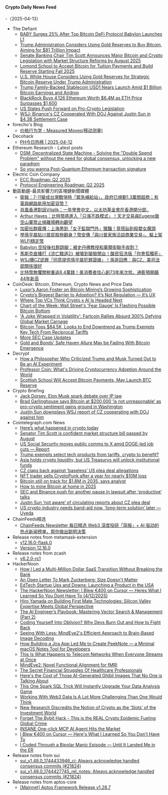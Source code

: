 #### Crypto Daily News Feed
-（2025-04-13）

- The Defiant
  - [BABY Surges 25% After Top Bitcoin DeFi Protocol Babylon Launches L1](https://thedefiant.io/news/blockchains/baby-price-up-after-top-bitcoin-defi-protocol-babylon-genesis-mainnet)
  - [Trump Administration Considers Using Gold Reserves to Buy Bitcoin, Aiming for $81 Trillion Impact](https://thedefiant.io/news/regulation/trump-administration-considers-using-gold-reserves-to-buy-bitcoin-aiming-81-e4d7939b)
  - [Senate Banking Chair Tim Scott Announces Major Bitcoin and Crypto Legislation with Market Structure Reforms by August 2025](https://thedefiant.io/news/regulation/senate-banking-chair-tim-scott-announces-major-bitcoin-crypto-legislation-market-44cfb643)
  - [Lomond School to Accept Bitcoin for Tuition Payments and Build Reserve Starting Fall 2025](https://thedefiant.io/news/blockchains/lomond-school-to-accept-bitcoin-tuition-payments-build-reserve-starting-fall-db7308e8)
  - [U.S. White House Considers Using Gold Reserves for Strategic Bitcoin Reserve Under Trump Administration](https://thedefiant.io/news/regulation/u-s-white-house-considers-using-gold-reserves-strategic-bitcoin-reserve-under-6365e382)
  - [Trump Family-Backed Stablecoin USD1 Nears Launch Amid $1 Billion Bitcoin Earnings and Airdrop](https://thedefiant.io/news/blockchains/trump-family-backed-stablecoin-usd1-nears-launch-amid-1-billion-bitcoin-earnings-539a27c5)
  - [BlackRock Buys 4,126 Ethereum Worth $6.4M as ETH Price Surpasses $1,600](https://thedefiant.io/news/markets/blackrock-buys-4126-ethereum-worth-6-4m-eth-price-surpasses-1600-0227bfd3)
  - [US States Push Forward on Pro-Crypto Legislation](https://thedefiant.io/news/regulation/us-states-push-forward-on-pro-crypto-legislation)
  - [WSJ: Binance's CZ Cooperated With DOJ Against Justin Sun in $4.3B Settlement Case](https://thedefiant.io/news/regulation/wsj-binance-s-cz-cooperated-doj-against-justin-sun-4-3b-settlement-case-da39cf98)
- forecho's Blog
  - [价格行为学 - Measured Moves(移动测量)](https://blog.forecho.com/price-actions-measured-moves.html)
- Decohack
  - [PH今日热榜 | 2025-04-12](https://decohack.com/producthunt-daily-2025-04-12/)
- Ethereum Research - Latest posts
  - [DSM: Decentralized State Machine - Solving the "Double Spend Problem" without the need for global consensus, unlocking a new paradigm](https://ethresear.ch/t/dsm-decentralized-state-machine-solving-the-double-spend-problem-without-the-need-for-global-consensus-unlocking-a-new-paradigm/22125#post_7)
  - [So you wanna Post-Quantum Ethereum transaction signature](https://ethresear.ch/t/so-you-wanna-post-quantum-ethereum-transaction-signature/21291?page=2#post_26)
- Electric Coin Company
  - [ECC Roadmap: Q2 2025](https://electriccoin.co/blog/ecc-roadmap-q2-2025/)
  - [Protocol Engineering Roadmap: Q2 2025](https://electriccoin.co/blog/protocol-engineering-roadmap-q2-2025/)
- 動區動趨-最具影響力的區塊鏈新聞媒體
  - [衛報：7-11變成台灣戰爭時「緊急補給站」，政府已規劃1.3萬間超商；有電與網路能用加密貨幣？](https://www.blocktempo.com/convenience-stores-become-emergency-supply-stations-during-wartime-in-taiwan/)
  - [肖風香港對話Vitalik：一年學會中文，以太坊基金會在香港開分部..](https://www.blocktempo.com/vitalik-in-conversation-with-xiao-feng-in-hong-kong/)
  - [Arthur Hayes：比特幣將進入「只漲不跌模式」！天才交易員Eugene做空山寨幣止損離場轉向觀望](https://www.blocktempo.com/eugene-predicts-future-trends-of-cryptocurrencies/)
  - [加密社群瘋傳：上海男到「女子監獄門外」獵豔！竟搭訕到殺嬰女魔頭](https://www.blocktempo.com/a-new-racetrack-for-shanghai-men/)
  - [學孫宇晨貼川普屁股拚翻身？幣安傳「與川普家族洽談商業交易」、擬上架WLFI穩定幣](https://www.blocktempo.com/binance-seeks-to-curb-u-s-oversight/)
  - [Babylon 空投後社群跳腳：被史丹佛教授和華爾街聯手收割？](https://www.blocktempo.com/babylon-airdrop-sparks-heated-discussion/)
  - [馬斯克直播打《流亡黯道2》被嗆到變臉關台！酸民狂洗版「你會孤獨死」](https://www.blocktempo.com/elon-musk-is-hounded-by-haters-in-path-of-exile-2/)
  - [WSJ爆CZ認罪「同意提供孫宇晨犯罪證據」！孫哥回應：與CZ、美司法部關係很好](https://www.blocktempo.com/biden-administration-investigated-justin-sun/)
  - [比特幣無懼關稅重返8.4萬鎂！美消費者信心創73年來次低，通膨預期飆44年新高](https://www.blocktempo.com/crypto-is-holding-up-amid-u-s-consumer-sentiment-craters/)
- CoinDesk: Bitcoin, Ethereum, Crypto News and Price Data
  - [Luxor’s Aaron Foster on Bitcoin Mining’s Growing Sophistication](https://www.coindesk.com/business/2025/04/03/luxor-s-aaron-foster-on-bitcoin-mining-s-growing-sophistication)
  - [Crypto’s Biggest Barrier to Adoption? It’s Not Regulation — It’s UX](https://www.coindesk.com/opinion/2025/04/12/crypto-s-biggest-barrier-to-adoption-it-s-not-regulation-it-s-ux)
  - [Where Top VCs Think Crypto x AI Is Headed Next](https://www.coindesk.com/business/2025/04/12/where-top-vcs-think-crypto-x-ai-is-headed-next)
  - [Chart of the Week: Wall Street's 'Fear Gauge' Is Flashing Possible Bitcoin Bottom](https://www.coindesk.com/markets/2025/04/12/chart-of-the-week-wall-street-s-fear-gauge-is-flashing-possible-bitcoin-bottom)
  - ['A Joke Wrapped in Volatility': Fartcoin Rallies Absurd 300% Defying Global Market Carnage](https://www.coindesk.com/markets/2025/04/12/a-joke-wrapped-in-volatility-fartcoin-rallies-absurd-300-defying-global-market-carnage)
  - [Bitcoin Tops $84.5K, Looks to End Downtrend as Trump Exempts Key Tech From Reciprocal Tariffs](https://www.coindesk.com/markets/2025/04/12/bitcoin-price-tops-usd84-5k-looks-to-end-downtrend-as-trump-exempts-key-tech-from-reciprocal-tariffs)
  - [More SEC Case Updates](https://www.coindesk.com/policy/2025/04/12/more-sec-case-updates)
  - [Gold and Bonds' Safe Haven Allure May be Fading With Bitcoin Emergence](https://www.coindesk.com/markets/2025/04/12/gold-and-bonds-safe-haven-allure-may-be-fading-with-bitcoin-emergence)
- Decrypt
  - [How a Philosopher Who Criticized Trump and Musk Turned Out to Be an AI Experiment](https://decrypt.co/314480/philosopher-trump-musk-fabricated-ai)
  - [Professor Coin: What's Driving Cryptocurrency Adoption Around the World](https://decrypt.co/313598/professor-coin-whats-driving-crypto-adoption)
  - [Scottish School Will Accept Bitcoin Payments, May Launch BTC Reserve](https://decrypt.co/314558/scottish-school-accept-bitcoin-reserve)
- Crypto Briefing
  - [Jack Dorsey, Elon Musk spark debate over IP law](https://cryptobriefing.com/ip-law-controversy-dorsey-musk/)
  - [Brad Garlinghouse says Bitcoin at $200,000 ‘is not unreasonable’ as pro-crypto sentiment gains ground in Washington](https://cryptobriefing.com/bitcoin-price-prediction-ripple-sec-settlement/)
  - [Justin Sun downplays WSJ report of CZ cooperating with DOJ against him](https://cryptobriefing.com/binance-regulatory-relief/)
- Cointelegraph.com News
  - [Here’s what happened in crypto today](https://cointelegraph.com/news/what-happened-in-crypto-today?utm_source=rss_feed&utm_medium=rss&utm_campaign=rss_partner_inbound)
  - [Senator Tim Scott is confident market structure bill passed by August](https://cointelegraph.com/news/senator-tim-scott-confident-market-structure-bill-passed-august?utm_source=rss_feed&utm_medium=rss&utm_campaign=rss_partner_inbound)
  - [US Social Security moves public comms to X amid DOGE-led job cuts — Report](https://cointelegraph.com/news/social-security-shifts-communication-x-amid-cuts?utm_source=rss_feed&utm_medium=rss&utm_campaign=rss_partner_inbound)
  - [Trump exempts select tech products from tariffs, crypto to benefit?](https://cointelegraph.com/news/trump-exempts-select-tech-products-tariffs-crypto-benefit?utm_source=rss_feed&utm_medium=rss&utm_campaign=rss_partner_inbound)
  - [Asia holds crypto liquidity, but US Treasurys will unlock institutional funds](https://cointelegraph.com/news/asia-holds-crypto-liquidity?utm_source=rss_feed&utm_medium=rss&utm_campaign=rss_partner_inbound)
  - [CZ claps back against ‘baseless’ US plea deal allegations](https://cointelegraph.com/news/zhao-claps-back-baseless-plea-deal-allegations?utm_source=rss_feed&utm_medium=rss&utm_campaign=rss_partner_inbound)
  - [NFT trader sells CryptoPunk after a year for nearly $10M loss](https://cointelegraph.com/news/whale-sells-6m-crypto-punk-9-7-m-loss-year-hodling?utm_source=rss_feed&utm_medium=rss&utm_campaign=rss_partner_inbound)
  - [Bitcoin still on track for $1.8M in 2035, says analyst](https://cointelegraph.com/news/bitcoin-to-1-8-m-2035-trump-trade-war-analyst?utm_source=rss_feed&utm_medium=rss&utm_campaign=rss_partner_inbound)
  - [How to mine Bitcoin at home in 2025](https://cointelegraph.com/news/how-to-mine-bitcoin-at-home?utm_source=rss_feed&utm_medium=rss&utm_campaign=rss_partner_inbound)
  - [SEC and Binance push for another pause in lawsuit after ‘productive’ talks](https://cointelegraph.com/news/binance-sec-request-60-day-pause-again-productive-talks-crypto-lawsuit?utm_source=rss_feed&utm_medium=rss&utm_campaign=rss_partner_inbound)
  - [Justin Sun ‘not aware’ of circulating reports about CZ plea deal](https://cointelegraph.com/news/tron-justin-sun-denies-knowledge-rumors-binance-founder-cz?utm_source=rss_feed&utm_medium=rss&utm_campaign=rss_partner_inbound)
  - [US crypto industry needs band-aid now, ‘long-term solution’ later — Uyeda](https://cointelegraph.com/news/mark-uyeda-crypto-temporary-framework-sec-roundtable-crypto-task-force?utm_source=rss_feed&utm_medium=rss&utm_campaign=rss_partner_inbound)
- ChainFeeds精选
  - [ChainFeeds Newsletter 每日精选 Web3 深度投研「简报」+ AI 驱动的热点新闻榜单，帮你做出聪明决策](https://substack.chainfeeds.xyz/p/eip-7918-blob-209-acde-fusaka)
- Release notes from metamask-extension
  - [v12.16.0-flask.0](https://github.com/MetaMask/metamask-extension/releases/tag/v12.16.0-flask.0)
  - [Version 12.16.0](https://github.com/MetaMask/metamask-extension/releases/tag/v12.16.0)
- Release notes from zcash
  - [v6.2.0-rc1](https://github.com/zcash/zcash/releases/tag/v6.2.0-rc1)
- HackerNoon
  - [How I Led a Multi-Million Dollar SaaS Transition Without Breaking the Bank](https://hackernoon.com/how-i-led-a-multi-million-dollar-saas-transition-without-breaking-the-bank?source=rss)
  - [An Open Letter To Mark Zuckerberg: Size Doesn't Matter](https://hackernoon.com/an-open-letter-to-mark-zuckerberg-size-doesnt-matter?source=rss)
  - [EdTech Startup Ups and Downs: Launching a Product in the USA](https://hackernoon.com/edtech-startup-ups-and-downs-launching-a-product-in-the-usa?source=rss)
  - [The HackerNoon Newsletter: I Blew €400 on Cursor — Heres What I Learned So You Dont Have To (4/12/2025)](https://hackernoon.com/4-12-2025-newsletter?source=rss)
  - [Hiro Yamada on Building First Mate Technologies: Silicon Valley Expertise Meets Global Perspective](https://hackernoon.com/hiro-yamada-on-building-first-mate-technologies-silicon-valley-expertise-meets-global-perspective?source=rss)
  - [The AI Engineer’s Playbook: Mastering Vector Search & Management (Part 2)](https://hackernoon.com/the-ai-engineers-playbook-mastering-vector-search-and-management-part-2?source=rss)
  - [Coding Yourself Into Oblivion? Why Devs Burn Out and How to Fight Back](https://hackernoon.com/coding-yourself-into-oblivion-why-devs-burn-out-and-how-to-fight-back?source=rss)
  - [Seeing With Less: MindEye2's Efficient Approach to Brain-Based Image Decoding](https://hackernoon.com/seeing-with-less-mindeye2s-efficient-approach-to-brain-based-image-decoding?source=rss)
  - [How Building a Jira App Led Me to Create PeekNote — a Minimal macOS Notes Tool for Developers](https://hackernoon.com/how-building-a-jira-app-led-me-to-create-peeknote-a-minimal-macos-notes-tool-for-developers?source=rss)
  - [This Is What Happens to Telecom Networks When Everyone Streams at Once](https://hackernoon.com/this-is-what-happens-to-telecom-networks-when-everyone-streams-at-once?source=rss)
  - [MindEye2: Novel Functional Alignment for fMRI](https://hackernoon.com/mindeye2-novel-functional-alignment-for-fmri?source=rss)
  - [The Secret Financial Struggles Of Healthcare Professionals](https://hackernoon.com/the-secret-financial-struggles-of-healthcare-professionals?source=rss)
  - [Here's the Cost of Those AI-Generated Ghibli Images That No One is Talking About](https://hackernoon.com/heres-the-cost-of-those-ai-generated-ghibli-images-that-no-one-is-talking-about?source=rss)
  - [This One Spark SQL Trick Will Instantly Upgrade Your Data Analysis Game](https://hackernoon.com/this-one-spark-sql-trick-will-instantly-upgrade-your-data-analysis-game?source=rss)
  - [Working With Web3 Data Is A Lot More Challenging Than One Would Think](https://hackernoon.com/working-with-web3-data-is-a-lot-more-challenging-than-one-would-think?source=rss)
  - [New Research Discredits the Notion of Crypto as the ‘Slots’ of the Investment World](https://hackernoon.com/new-research-discredits-the-notion-of-crypto-as-the-slots-of-the-investment-world?source=rss)
  - [Forget The Bybit Hack - This is the REAL Crypto Epidemic Fueling Global Crime](https://hackernoon.com/forget-the-bybit-hack-this-is-the-real-crypto-epidemic-fueling-global-crime?source=rss)
  - [INSANE One-click MCP AI Agent Hits the Market](https://hackernoon.com/insane-one-click-mcp-ai-agent-hits-the-market?source=rss)
  - [I Blew €400 on Cursor — Here's What I Learned So You Don't Have To](https://hackernoon.com/i-blew-euro400-on-cursor-heres-what-i-learned-so-you-dont-have-to?source=rss)
  - [I Coded Through a Bipolar Manic Episode — Until It Landed Me in the ER](https://hackernoon.com/i-coded-through-a-bipolar-manic-episode-until-it-landed-me-in-the-er?source=rss)
- Release notes from sui
  - [sui_v1.48.0_1744433946_ci: Always acknowledge handled consensus commits (#21824)](https://github.com/MystenLabs/sui/releases/tag/sui_v1.48.0_1744433946_ci)
  - [sui_v1.48.0_1744427745_rel_notes: Always acknowledge handled consensus commits (#21824)](https://github.com/MystenLabs/sui/releases/tag/sui_v1.48.0_1744427745_rel_notes)
- Release notes from aptos-core
  - [[Mainnet] Aptos Framework Release v1.28.7](https://github.com/aptos-labs/aptos-core/releases/tag/aptos-framework-v1.28.7)
